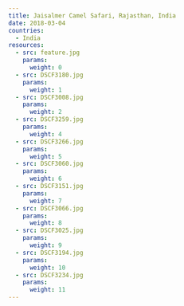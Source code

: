 ```yaml
---
title: Jaisalmer Camel Safari, Rajasthan, India
date: 2018-03-04
countries:
  - India
resources:
  - src: feature.jpg
    params: 
      weight: 0
  - src: DSCF3180.jpg
    params: 
      weight: 1
  - src: DSCF3008.jpg
    params: 
      weight: 2
  - src: DSCF3259.jpg
    params: 
      weight: 4
  - src: DSCF3266.jpg
    params: 
      weight: 5
  - src: DSCF3060.jpg
    params: 
      weight: 6
  - src: DSCF3151.jpg
    params: 
      weight: 7
  - src: DSCF3066.jpg
    params: 
      weight: 8
  - src: DSCF3025.jpg
    params: 
      weight: 9
  - src: DSCF3194.jpg
    params: 
      weight: 10
  - src: DSCF3234.jpg
    params: 
      weight: 11
---
```

